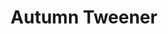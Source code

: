 ---
beer-abv: "5.2%"
beer-availability: "Keg"
beer-bitterness: ""
beer-gravity: ""
beer-sourness: ""
beer-style: "Saison"
layout: beer
title:  "Autumn Tweener"
---